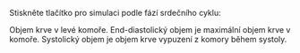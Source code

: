 <div class="w3-row">
<div class="w3-half">


<bdl-fmi id="id4" src="BurkhoffFMI.js" 
         fminame="Cardiovascular_Model_Burkhoff_HemodynamicsBurkhoff_0shallow"
         tolerance="0.000001" starttime="0" guid="{b5629132-3ba6-4153-87c2-f3ff108e1920}"
         valuereferences="33554435,637534265,637534241,637534290,16777312,637534466,637534294,637534268"
         valuelabels="Left Ventricle Volume,Pressure in Left Ventricle,Pressure in Aorta, Pressure in Left Atria, Heart Rate, LA elastance,MV open, AOV open"         
         controlid="id5"
         fstepsize="0.002"
         showcontrols="false"></bdl-fmi>
         
Stiskněte tlačítko pro simulaci podle fází srdečního cyklu:

<bdl-animate-control 
id="id5" 
fromid="id4" 
speedfactor="20" 
segments="3;5;14;17;29" 
segmentlabels="4b plnění atriální systola;1 systola komor - isovolumická kontrakce;2 systola komor - ejekce;3 isovolumická relaxace;4a plnění" 
segmentcond="6,eq,0;7,eq,1;7,eq,0;6,eq,1;5,gt,100000" 
simsegments="70;120;175;260;380"></bdl-animate-control> 

<bdl-animate-gif fromid="id5" src="heart.gif" width=600></bdl-animate-gif>

</div>
<div class="w3-half">

Objem krve v levé komoře. End-diastolický objem je maximální objem krve v komoře. Systolický objem je objem krve vypuzení z komory během systoly.

<bdl-chartjs-time
   id="id11"  
   width="500"  
   height="200"  
   fromid="id4"  
   labels="Left Ventricle Volume" refindex="0"  refvalues="1"
      ylabel="objem (ml)"
      xlabel="čas (s)"
      convertors="1000000,1"  throttle="50"></bdl-chartjs-time>
  
<bdl-quiz question="Z grafu odečtěte kolik krve se vypudí z levé komory během ejekční fáze-tj. jaký je systolický objem:"
  answers="asi 77 ml|
           asi 5 l|
           asi 151 ml"
  correctoptions="true|false|false"           
  explanations="Ano. Systolický objem je asi 77 ml krve (151ml - 74ml).|
  Ne. 5 l krve je zbruha minutový objem srdce - tj. kolik krve srdce přepumpuje za minutu.|
  Ne. 151 ml je maximální náplň krve v levé komoře, jinak též end-diastolický objem.">
</bdl-quiz> 

</div>
</div>

